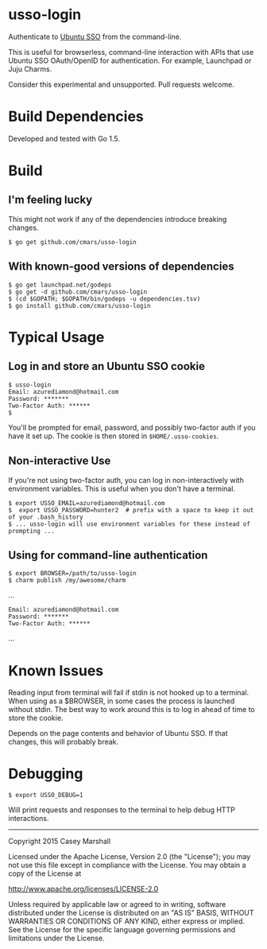 # usso-login

Authenticate to [Ubuntu SSO](https://login.ubuntu.com) from the command-line.

This is useful for browserless, command-line interaction with APIs that use
Ubuntu SSO OAuth/OpenID for authentication. For example, Launchpad or Juju
Charms.

Consider this experimental and unsupported. Pull requests welcome.

# Build Dependencies

Developed and tested with Go 1.5.

# Build

## I'm feeling lucky

This might not work if any of the dependencies introduce breaking changes.

    $ go get github.com/cmars/usso-login

## With known-good versions of dependencies

    $ go get launchpad.net/godeps
    $ go get -d github.com/cmars/usso-login
    $ (cd $GOPATH; $GOPATH/bin/godeps -u dependencies.tsv)
    $ go install github.com/cmars/usso-login

# Typical Usage

## Log in and store an Ubuntu SSO cookie

    $ usso-login
    Email: azurediamond@hotmail.com
    Password: *******
    Two-Factor Auth: ******
    $ 

You'll be prompted for email, password, and possibly two-factor auth if you
have it set up. The cookie is then stored in `$HOME/.usso-cookies`.

## Non-interactive Use

If you're not using two-factor auth, you can log in non-interactively with
environment variables. This is useful when you don't have a terminal.

    $ export USSO_EMAIL=azurediamond@hotmail.com
    $  export USSO_PASSWORD=hunter2  # prefix with a space to keep it out of your .bash_history
    $ ... usso-login will use environment variables for these instead of prompting ...

## Using for command-line authentication

    $ export BROWSER=/path/to/usso-login
    $ charm publish /my/awesome/charm

...

    Email: azurediamond@hotmail.com
    Password: *******
    Two-Factor Auth: ******

...

# Known Issues

Reading input from terminal will fail if stdin is not hooked up to a terminal.
When using as a $BROWSER, in some cases the process is launched without stdin.
The best way to work around this is to log in ahead of time to store the
cookie.

Depends on the page contents and behavior of Ubuntu SSO. If that changes, this
will probably break.

# Debugging

    $ export USSO_DEBUG=1

Will print requests and responses to the terminal to help debug HTTP interactions.

---

Copyright 2015 Casey Marshall

Licensed under the Apache License, Version 2.0 (the "License");
you may not use this file except in compliance with the License.
You may obtain a copy of the License at

   http://www.apache.org/licenses/LICENSE-2.0

Unless required by applicable law or agreed to in writing, software
distributed under the License is distributed on an "AS IS" BASIS,
WITHOUT WARRANTIES OR CONDITIONS OF ANY KIND, either express or implied.
See the License for the specific language governing permissions and
limitations under the License.
